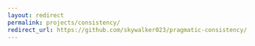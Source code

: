 ```yaml
---
layout: redirect
permalink: projects/consistency/
redirect_url: https://github.com/skywalker023/pragmatic-consistency/
---
```

